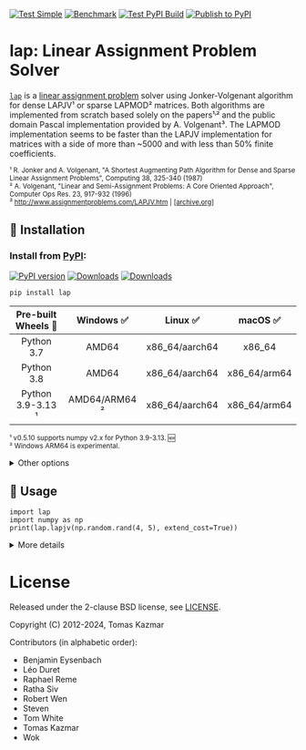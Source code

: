 [![Test Simple](https://github.com/gatagat/lap/actions/workflows/test_simple.yaml/badge.svg)](https://github.com/gatagat/lap/actions/workflows/test_simple.yaml)
[![Benchmark](https://github.com/gatagat/lap/actions/workflows/benchmark.yaml/badge.svg)](https://github.com/gatagat/lap/actions/workflows/benchmark.yaml)
[![Test PyPI Build](https://github.com/gatagat/lap/actions/workflows/prepublish.yaml/badge.svg)](https://github.com/gatagat/lap/actions/workflows/prepublish.yaml)
[![Publish to PyPI](https://github.com/gatagat/lap/actions/workflows/publish.yaml/badge.svg)](https://github.com/gatagat/lap/actions/workflows/publish.yaml)

# lap: Linear Assignment Problem Solver

[`lap`](https://github.com/gatagat/lap) is a [linear assignment problem](https://en.wikipedia.org/wiki/Assignment_problem) solver using Jonker-Volgenant algorithm for dense LAPJV¹ or sparse LAPMOD² matrices. Both algorithms are implemented from scratch based solely on the papers¹˒² and the public domain Pascal implementation provided by A. Volgenant³. The LAPMOD implementation seems to be faster than the LAPJV implementation for matrices with a side of more than ~5000 and with less than 50% finite coefficients.

<sup>¹ R. Jonker and A. Volgenant, "A Shortest Augmenting Path Algorithm for Dense and Sparse Linear Assignment Problems", Computing 38, 325-340 (1987) </sup><br>
<sup>² A. Volgenant, "Linear and Semi-Assignment Problems: A Core Oriented Approach", Computer Ops Res. 23, 917-932 (1996) </sup><br>
<sup>³ http://www.assignmentproblems.com/LAPJV.htm | [[archive.org](https://web.archive.org/web/20220221010749/http://www.assignmentproblems.com/LAPJV.htm)] </sup><br>

## 💽 Installation

### Install from [PyPI](https://pypi.org/project/lap/):

[![PyPI version](https://badge.fury.io/py/lap.svg)](https://badge.fury.io/py/lap)
[![Downloads](https://static.pepy.tech/badge/lap)](https://pepy.tech/project/lap)
[![Downloads](https://static.pepy.tech/badge/lap/month)](https://pepy.tech/project/lap)

```
pip install lap
```

| **Pre-built Wheels** 🛞 | **Windows** ✅ | **Linux** ✅ | **macOS** ✅ |
|:---:|:---:|:---:|:---:|
| Python 3.7 | AMD64 | x86_64/aarch64 | x86_64 |
| Python 3.8 | AMD64 | x86_64/aarch64 | x86_64/arm64 |
| Python 3.9-3.13 ¹ | AMD64/ARM64 ² | x86_64/aarch64 | x86_64/arm64 |

<sup>¹ v0.5.10 supports numpy v2.x for Python 3.9-3.13. 🆕 </sup><br>
<sup>² Windows ARM64 is experimental.</sup><br>

<details><summary>Other options</summary>

### Install from GitHub repo (requires C++ compiler):

```
pip install git+https://github.com/gatagat/lap.git
```

### Build and install (requires C++ compiler):

```
git clone https://github.com/gatagat/lap.git
cd lap
pip install "setuptools>=67.8.0"
pip install wheel build
python -m build --wheel
cd dist
```

</details>

## 🧪 Usage

```
import lap
import numpy as np
print(lap.lapjv(np.random.rand(4, 5), extend_cost=True))
```

<details><summary>More details</summary>

### `cost, x, y = lap.lapjv(C)`

The function `lapjv(C)` returns the assignment cost `cost` and two arrays `x` and `y`. If cost matrix `C` has shape NxM, then `x` is a size-N array specifying to which column each row is assigned, and `y` is a size-M array specifying to which row each column is assigned. For example, an output of `x = [1, 0]` indicates that row 0 is assigned to column 1 and row 1 is assigned to column 0. Similarly, an output of `x = [2, 1, 0]` indicates that row 0 is assigned to column 2, row 1 is assigned to column 1, and row 2 is assigned to column 0.

Note that this function *does not* return the assignment matrix (as done by scipy's [`linear_sum_assignment`](https://docs.scipy.org/doc/scipy/reference/generated/scipy.optimize.linear_sum_assignment.html) and lapsolver's [`solve dense`](https://github.com/cheind/py-lapsolver)). The assignment matrix can be constructed from `x` as follows:
```
A = np.zeros((N, M))
for i in range(N):
    A[i, x[i]] = 1
```

Equivalently, we could construct the assignment matrix from `y`:
```
A = np.zeros((N, M))
for j in range(M):
    A[y[j], j] = 1
```

Finally, note that the outputs are redundant: we can construct `x` from `y`, and vise versa:
```
x = [np.where(y == i)[0][0] for i in range(N)]
y = [np.where(x == j)[0][0] for j in range(M)]
```

</details>

# License

Released under the 2-clause BSD license, see [LICENSE](./LICENSE).

Copyright (C) 2012-2024, Tomas Kazmar

Contributors (in alphabetic order):
- Benjamin Eysenbach
- Léo Duret
- Raphael Reme
- Ratha Siv
- Robert Wen
- Steven
- Tom White
- Tomas Kazmar
- Wok
